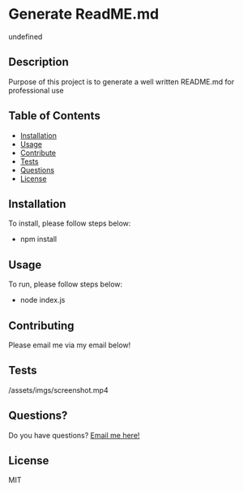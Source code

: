 # Generate ReadME.md

undefined

## Description

Purpose of this project is to generate a well written README.md for professional use

## Table of Contents

- [Installation](#Installation)
- [Usage](#Usage)
- [Contribute](#Contribute)
- [Tests](#Tests)
- [Questions](#Questions)
- [License](#License)

## Installation

To install, please follow steps below:
- npm install

## Usage

To run, please follow steps below:
- node index.js

## Contributing

Please email me via my email below!

## Tests

/assets/imgs/screenshot.mp4

## Questions?

Do you have questions? [Email me here!](mailto:avaloserick97@gmail.com)

## License

MIT